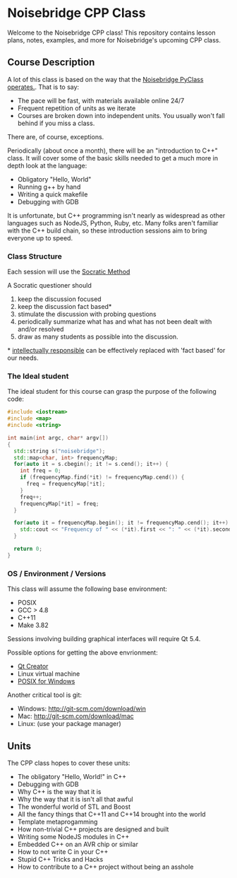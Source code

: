 # Noisebridge CPP Class

Welcome to the Noisebridge CPP class! This repository contains lesson plans,
notes, examples, and more for Noisebridge's upcoming CPP class.

## Course Description

A lot of this class is based on the way that the [Noisebridge PyClass
operates.](https://github.com/PyClass/PyClassLessons/). That is to say:

* The pace will be fast, with materials available online 24/7
* Frequent repetition of units as we iterate
* Courses are broken down into independent units. You usually won't fall behind
  if you miss a class.

There are, of course, exceptions.

Periodically (about once a month), there will be an "introduction to C++" class.
It will cover some of the basic skills needed to get a much more in depth look
at the language:

* Obligatory "Hello, World"
* Running g++ by hand
* Writing a quick makefile
* Debugging with GDB

It is unfortunate, but C++ programming isn't nearly as widespread as other
languages such as NodeJS, Python, Ruby, etc. Many folks aren't familiar with the
C++ build chain, so these introduction sessions aim to bring everyone up to
speed.

### Class Structure

Each session will use the [Socratic Method](http://www.criticalthinking.org/pages/socratic-teaching/606)

A Socratic questioner should 
1. keep the discussion focused
2. keep the discussion fact based\*
3. stimulate the discussion with probing questions
4. periodically summarize what has and what has not been dealt with and/or
   resolved
5. draw as many students as possible into the discussion.

\* [intellectually responsible](https://en.wikipedia.org/wiki/Intellectual_responsibility) can be
effectively replaced with 'fact based' for our needs.


### The Ideal student

The ideal student for this course can grasp the purpose of the following code:

```c++
#include <iostream>
#include <map>
#include <string>

int main(int argc, char* argv[])
{
  std::string s("noisebridge");
  std::map<char, int> frequencyMap;
  for(auto it = s.cbegin(); it != s.cend(); it++) {
    int freq = 0;
    if (frequencyMap.find(*it) != frequencyMap.cend()) {
      freq = frequencyMap[*it];
    }
    freq++;
    frequencyMap[*it] = freq;
  }

  for(auto it = frequencyMap.begin(); it != frequencyMap.cend(); it++) {
    std::cout << "Frequency of " << (*it).first << ": " << (*it).second << std::endl;
  }

  return 0;
}
```

### OS / Environment / Versions

This class will assume the following base environment:

* POSIX
* GCC > 4.8
* C++11
* Make 3.82

Sessions involving building graphical interfaces will require Qt 5.4.

Possible options for getting the above envrionment:

* [Qt Creator](http://www.qt.io/download-open-source/)
* Linux virtual machine
* [POSIX for Windows](http://en.wikipedia.org/wiki/POSIX#POSIX_for_Windows)

Another critical tool is git:

* Windows: http://git-scm.com/download/win    
* Mac: http://git-scm.com/download/mac    
* Linux: (use your package manager)    

## Units

The CPP class hopes to cover these units:

* The obligatory "Hello, World!" in C++
* Debugging with GDB
* Why C++ is the way that it is
* Why the way that it is isn't all that awful
* The wonderful world of STL and Boost
* All the fancy things that C++11 and C++14 brought into the world
* Template metaprogamming
* How non-trivial C++ projects are designed and built
* Writing some NodeJS modules in C++
* Embedded C++ on an AVR chip or similar
* How to not write C in your C++
* Stupid C++ Tricks and Hacks
* How to contribute to a C++ project without being an asshole
